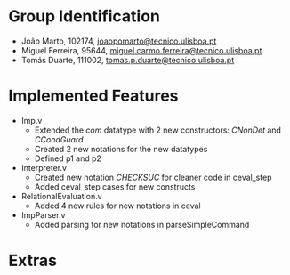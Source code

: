 # Group Identification

 - João Marto, 102174, joaopomarto@tecnico.ulisboa.pt
 - Miguel Ferreira, 95644, miguel.carmo.ferreira@tecnico.ulisboa.pt
 - Tomás Duarte, 111002, tomas.p.duarte@tecnico.ulisboa.pt

# Implemented Features

 - Imp.v
    - Extended the *com* datatype with 2 new constructors: *CNonDet* and *CCondGuard*
    - Created 2 new notations for the new datatypes
    - Defined p1 and p2
 - Interpreter.v
    - Created new notation *CHECKSUC* for cleaner code in ceval_step
    - Added ceval_step cases for new constructs
 - RelationalEvaluation.v
    - Added 4 new rules for new notations in ceval
 - ImpParser.v
    - Added parsing for new notations in parseSimpleCommand

# Extras

